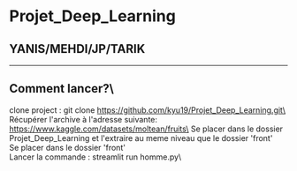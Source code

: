 # Projet_Deep_Learning
## YANIS/MEHDI/JP/TARIK
---
## Comment lancer?\
clone project : git clone https://github.com/kyu19/Projet_Deep_Learning.git\
Récupérer l'archive à l'adresse suivante: https://www.kaggle.com/datasets/moltean/fruits\
Se placer dans le dossier Projet_Deep_Learning et l'extraire au meme niveau que le dossier 'front'\
Se placer dans le dossier 'front'\
Lancer la commande : streamlit run homme.py\
